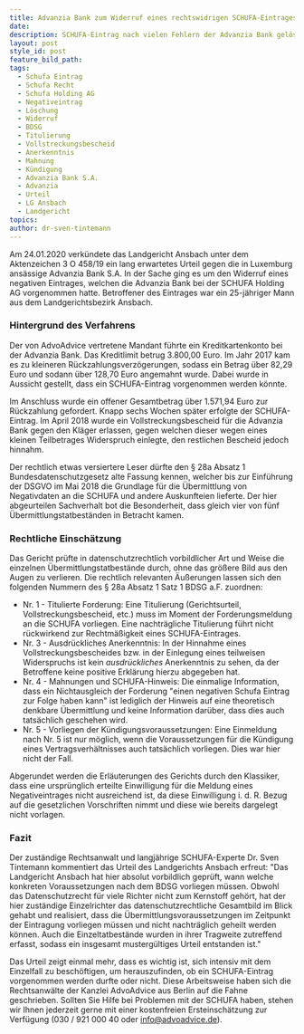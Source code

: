 ```yaml
---
title: Advanzia Bank zum Widerruf eines rechtswidrigen SCHUFA-Eintrages verurteilt
date:
description: SCHUFA-Eintrag nach vielen Fehlern der Advanzia Bank gelöscht.
layout: post
style_id: post
feature_bild_path:
tags:
  - Schufa Eintrag
  - Schufa Recht
  - Schufa Holding AG
  - Negativeintrag
  - Löschung
  - Widerruf
  - BDSG
  - Titulierung
  - Vollstreckungsbescheid
  - Anerkenntnis
  - Mahnung
  - Kündigung
  - Advanzia Bank S.A.
  - Advanzia
  - Urteil
  - LG Ansbach
  - Landgericht
topics:
author: dr-sven-tintemann
---
```


Am 24.01.2020 verk&uuml;ndete das Landgericht Ansbach unter dem Aktenzeichen 3 O 458/19 ein lang erwartetes Urteil gegen die in Luxemburg ans&auml;ssige Advanzia Bank S.A. In der Sache ging es um den Widerruf eines negativen Eintrages, welchen die Advanzia Bank bei der SCHUFA Holding AG vorgenommen hatte. Betroffener des Eintrages war ein 25-j&auml;hriger Mann aus dem Landgerichtsbezirk Ansbach.&nbsp;

### Hintergrund des Verfahrens

Der von AdvoAdvice vertretene Mandant f&uuml;hrte ein Kreditkartenkonto bei der Advanzia Bank. Das Kreditlimit betrug 3.800,00 Euro. Im Jahr 2017 kam es zu kleineren R&uuml;ckzahlungsverzögerungen, sodass ein Betrag &uuml;ber 82,29 Euro und sodann &uuml;ber 128,70 Euro angemahnt wurde. Dabei wurde in Aussicht gestellt, dass ein SCHUFA-Eintrag vorgenommen werden könnte.

Im Anschluss wurde ein offener Gesamtbetrag &uuml;ber 1.571,94 Euro zur R&uuml;ckzahlung gefordert. Knapp sechs Wochen sp&auml;ter erfolgte der SCHUFA-Eintrag. Im April 2018 wurde ein Vollstreckungsbescheid f&uuml;r die Advanzia Bank gegen den Kl&auml;ger erlassen, gegen welchen dieser wegen eines kleinen Teilbetrages Widerspruch einlegte, den restlichen Bescheid jedoch hinnahm.&nbsp;

Der rechtlich etwas versiertere Leser d&uuml;rfte den &sect; 28a Absatz 1 Bundesdatenschutzgesetz alte Fassung kennen, welcher bis zur Einf&uuml;hrung der DSGVO im Mai 2018 die Grundlage f&uuml;r die &Uuml;bermittlung von Negativdaten an die SCHUFA und andere Auskunfteien lieferte. Der hier abgeurteilen Sachverhalt bot die Besonderheit, dass gleich vier von f&uuml;nf &Uuml;bermittlungstatbest&auml;nden in Betracht kamen.

### Rechtliche Einsch&auml;tzung

Das Gericht pr&uuml;fte in datenschutzrechtlich vorbildlicher Art und Weise die einzelnen &Uuml;bermittlungstatbest&auml;nde durch, ohne das grö&szlig;ere Bild aus den Augen zu verlieren. Die rechtlich relevanten &Auml;u&szlig;erungen lassen sich den folgenden Nummern des &sect; 28a Absatz 1 Satz 1 BDSG a.F. zuordnen:

* Nr. 1 - Titulierte Forderung: Eine Titulierung (Gerichtsurteil, Vollstreckungsbescheid, etc.) muss im Moment der Forderungsmeldung an die SCHUFA vorliegen. Eine nachtr&auml;gliche Titulierung f&uuml;hrt nicht r&uuml;ckwirkend zur Rechtm&auml;&szlig;igkeit eines SCHUFA-Eintrages.
* Nr. 3 - Ausdr&uuml;ckliches Anerkenntnis: In der Hinnahme eines Vollstreckungsbescheides bzw. in der Einlegung eines teilweisen Widerspruchs ist kein&nbsp;*ausdr&uuml;ckliches*&nbsp;Anerkenntnis zu sehen, da der Betroffene keine positive Erkl&auml;rung hierzu abgegeben hat.
* Nr. 4 - Mahnungen und SCHUFA-Hinweis: Die einmalige Information, dass ein Nichtausgleich der Forderung "einen negativen Schufa Eintrag zur Folge haben kann" ist lediglich der Hinweis auf eine theoretisch denkbare &Uuml;bermittlung und keine Information dar&uuml;ber, dass dies auch tats&auml;chlich geschehen wird.
* Nr. 5 - Vorliegen der K&uuml;ndigungsvoraussetzungen: Eine Einmeldung nach Nr. 5 ist nur möglich, wenn die Voraussetzungen f&uuml;r die K&uuml;ndigung eines Vertragsverh&auml;ltnisses auch tats&auml;chlich vorliegen. Dies war hier nicht der Fall.

Abgerundet werden die Erl&auml;uterungen des Gerichts durch den Klassiker, dass eine urspr&uuml;nglich erteilte Einwilligung f&uuml;r die Meldung eines Negativeintrages nicht ausreichend ist, da diese Einwilligung i. d. R. Bezug auf die gesetzlichen Vorschriften nimmt und diese wie bereits dargelegt nicht vorlagen.

### Fazit

Der zust&auml;ndige Rechtsanwalt und langj&auml;hrige SCHUFA-Experte Dr. Sven Tintemann kommentiert das Urteil des Landgerichts Ansbach erfreut: "Das Landgericht Ansbach hat hier absolut vorbildlich gepr&uuml;ft, wann welche konkreten Voraussetzungen nach dem BDSG vorliegen m&uuml;ssen. Obwohl das Datenschutzrecht f&uuml;r viele Richter nicht zum Kernstoff gehört, hat der hier zust&auml;ndige Einzelrichter das datenschutzrechtliche Gesamtbild im Blick gehabt und realisiert, dass die &Uuml;bermittlungsvoraussetzungen im Zeitpunkt der Eintragung vorliegen m&uuml;ssen und nicht nachtr&auml;glich geheilt werden können. Auch die Einzeltatbest&auml;nde wurden in ihrer Tragweite zutreffend erfasst, sodass ein insgesamt musterg&uuml;ltiges Urteil entstanden ist."

Das Urteil zeigt einmal mehr, dass es wichtig ist, sich intensiv mit dem Einzelfall zu beschöftigen, um herauszufinden, ob ein SCHUFA-Eintrag vorgenommen werden durfte oder nicht. Diese Arbeitsweise haben sich die Rechtsanw&auml;lte der Kanzlei AdvoAdvice aus Berlin auf die Fahne geschrieben. Sollten Sie Hilfe bei Problemen mit der SCHUFA haben, stehen wir Ihnen jederzeit gerne mit einer kostenfreien Ersteinsch&auml;tzung zur Verf&uuml;gung (030 / 921 000 40 oder info@advoadvice.de).

&nbsp;